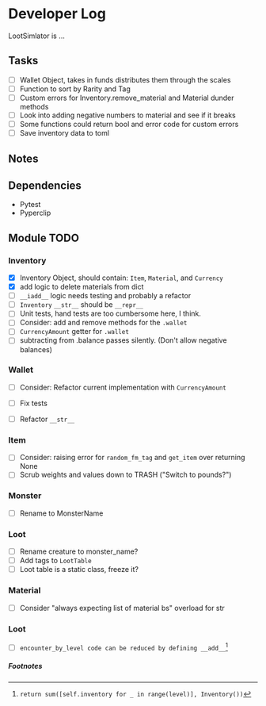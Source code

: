 # Developer Log
LootSimlator is ...

## Tasks
- [ ] Wallet Object, takes in funds distributes them through the scales
- [ ] Function to sort by Rarity and Tag
- [ ] Custom errors for Inventory.remove_material and Material dunder methods
- [ ] Look into adding negative numbers to material and see if it breaks
- [ ] Some functions could return bool and error code for custom errors
- [ ] Save inventory data to toml

## Notes


## Dependencies
- Pytest
- Pyperclip

## Module TODO

### Inventory
- [X] Inventory Object, should contain: `Item`, `Material`, and `Currency`
- [X] add logic to delete materials from dict
- [ ] `__iadd__` logic needs testing and probably a refactor 
- [ ] `Inventory` `__str__` should be `__repr__`
- [ ] Unit tests, hand tests are too cumbersome here, I think.
- [ ] Consider: add and remove methods for the `.wallet`
- [ ] `CurrencyAmount` getter for `.wallet`
- [ ] subtracting from .balance passes silently. (Don't allow negative balances)

### Wallet
- [ ] Consider: Refactor current implementation with `CurrencyAmount` 
- [ ] Fix tests
- [ ] Refactor `__str__`


### Item
- [ ] Consider: raising error for `random_fm_tag` and `get_item` over returning None
- [ ] Scrub weights and values down to TRASH ("Switch to pounds?")

### Monster
- [ ] Rename to MonsterName

### Loot
- [ ] Rename creature to monster_name?
- [ ] Add tags to `LootTable`
- [ ] Loot table is a static class, freeze it?

### Material
- [ ] Consider "always expecting list of material bs" overload for str

### Loot
- [ ] `encounter_by_level code can be reduced by defining __add__`[^1]

##### Footnotes
[^1]: `return sum([self.inventory for _ in range(level)], Inventory())`